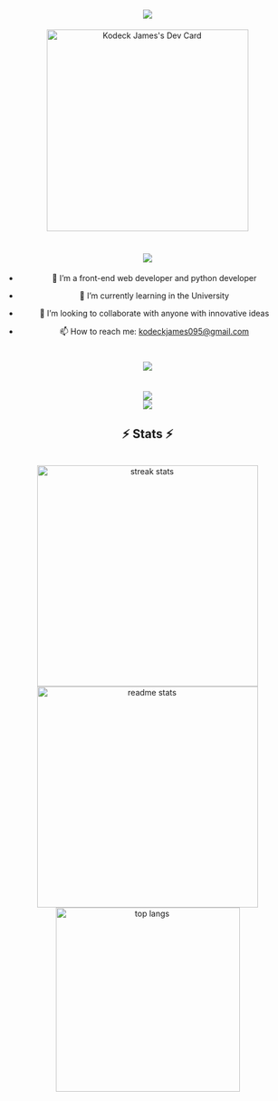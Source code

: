 <h1 align="center">
    <img src="https://readme-typing-svg.herokuapp.com/?font=Righteous&size=35&center=true&vCenter=true&width=500&height=70&duration=4000&lines=Hi+There!+👋;+I'm+Kodeck+James;" />
</h1>

<div align="center">
<a href="https://app.daily.dev/kodeckjames"><img src="https://api.daily.dev/devcards/v2/98kdPV0FtPTo92XuX8QmS.png?type=default&r=7h2" width="356" alt="Kodeck James's Dev Card"/></a>
</div>
<h1 align="center">
    <img src="https://readme-typing-svg.herokuapp.com/?font=Righteous&size=35&center=true&vCenter=true&width=500&height=70&lines=About+me.;" />
</h1>
<div align="center">
 
 - 👀 I’m a front-end web developer and python developer
   
- 🌱 I’m currently learning in the University
  
- 💞️ I’m looking to collaborate with anyone with innovative ideas
  
- 📫 How to reach me: kodeckjames095@gmail.com

 </div>

<h1 align="center">
    <img src="https://readme-typing-svg.herokuapp.com/?font=Righteous&size=35&center=true&vCenter=true&width=500&height=70&lines=Languages,+Frameworks,+Tools.;" />
</h1>
<br/>
<div align="center">
    <img src="https://skillicons.dev/icons?i=python,javascript,html,css,react,tailwind" /><br>
    <img src="https://skillicons.dev/icons?i=vscode,github,git" /><br>
</div>

<h2 align="center">⚡ Stats ⚡</h2>
<br>
<div align=center>
<img width=390 src="https://github-readme-streak.vercel.app/?user=KodeckJames&count_private=true&theme=react&border_radius=10" alt="streak stats"/>
  <img width=390 src="https://github-readme-stats.vercel.app/api?username=KodeckJames&show_icons=true&theme=react&rank_icon=github&border_radius=10" alt="readme stats" />
  <br/>
  <img width=325 align="center" src="https://github-readme-stats.vercel.app/api/top-langs/?username=KodeckJames&hide=HTML&langs_count=8&layout=compact&theme=react&border_radius=10&size_weight=0.5&count_weight=0.5&exclude_repo=github-readme-stats" alt="top langs" />
</div>


<!---
KodeckJames/KodeckJames is a ✨ special ✨ repository because its `README.md` (this file) appears on your GitHub profile.
You can click the Preview link to take a look at your changes.
--->
